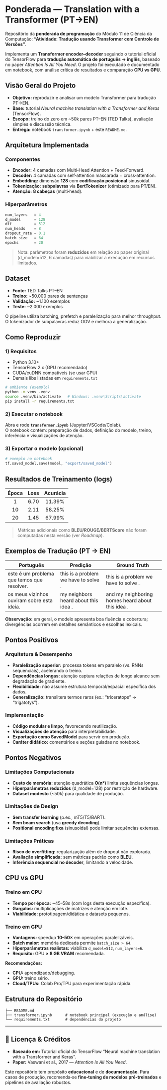 # Ponderada — Translation with a Transformer (PT→EN)

Repositório da **ponderada de programação** do Módulo 11 de Ciência da Computação: **“Atividade: Tradução usando Transformer com Controle de Versões”**.

Implementa um **Transformer encoder–decoder** seguindo o tutorial oficial do TensorFlow para **tradução automática de português → inglês**, baseado no paper _Attention Is All You Need_. O projeto foi executado e documentado em notebook, com análise crítica de resultados e comparação **CPU vs GPU**.



## Visão Geral do Projeto

- **Objetivo:** reproduzir e analisar um modelo Transformer para tradução PT→EN.
- **Base:** tutorial _Neural machine translation with a Transformer and Keras_ (TensorFlow).
- **Escopo:** treino do zero em ~50k pares PT–EN (TED Talks), avaliação simples e discussão técnica.
- **Entrega:** notebook `transformer.ipynb` + este `README.md`.


## Arquitetura Implementada

### Componentes
- **Encoder:** 4 camadas com Multi‑Head Attention + Feed‑Forward.
- **Decoder:** 4 camadas com self‑attention mascarada + cross‑attention.
- **Embedding:** dimensão **128** com **codificação posicional** sinusoidal.
- **Tokenização:** **subpalavras** via **BertTokenizer** (otimizado para PT/EN).
- **Atenção:** **8 cabeças** (multi‑head).

### Hiperparâmetros
```python
num_layers   = 4
d_model      = 128
dff          = 512
num_heads    = 8
dropout_rate = 0.1
batch_size   = 64
epochs       = 20
```

> Nota: parâmetros foram **reduzidos** em relação ao paper original (d_model=512, 6 camadas) para viabilizar a execução em recursos limitados.



## Dataset

- **Fonte:** TED Talks PT–EN
- **Treino:** ~50.000 pares de sentenças  
- **Validação:** ~1.100 exemplos  
- **Teste:** ~2.000 exemplos

O pipeline utiliza batching, prefetch e paralelização para melhor throughput. O tokenizador de subpalavras reduz OOV e melhora a generalização.



## Como Reproduzir

### 1) Requisitos
- Python 3.10+
- TensorFlow 2.x (GPU recomendado)
- CUDA/cuDNN compatíveis (se usar GPU)
- Demais libs listadas em `requirements.txt`

```bash
# ambiente (exemplo)
python -m venv .venv
source .venv/bin/activate   # Windows: .venv\Scripts\activate
pip install -r requirements.txt
```

### 2) Executar o notebook
Abra e rode **`transformer.ipynb`** (Jupyter/VSCode/Colab).  
O notebook contém: preparação de dados, definição do modelo, treino, inferência e visualizações de atenção.

### 3) Exportar o modelo (opcional)
```python
# exemplo no notebook
tf.saved_model.save(model, "export/saved_model")
```



## Resultados de Treinamento (logs)

| Época | Loss | Acurácia |
|:----:|:----:|:--------:|
| 1 | 6.70 | 11.39% |
| 10 | 2.11 | 58.25% |
| 20 | 1.45 | 67.99% |

> Métricas adicionais como **BLEU/ROUGE/BERTScore** não foram computadas nesta versão (ver _Roadmap_).



## Exemplos de Tradução (PT → EN)

| Português | Predição | Ground Truth |
|---|---|---|
| este é um problema que temos que resolver. | this is a problem we have to solve . | this is a problem we have to solve . |
| os meus vizinhos ouviram sobre esta ideia. | my neighbors heard about this idea . | and my neighboring homes heard about this idea . |

**Observação:** em geral, o modelo apresenta boa fluência e cobertura; divergências ocorrem em detalhes semânticos e escolhas lexicais.



## Pontos Positivos

### Arquitetura & Desempenho
- **Paralelização superior:** processa tokens em paralelo (vs. RNNs sequenciais), acelerando o treino.
- **Dependências longas:** atenção captura relações de longo alcance sem degradação de gradiente.
- **Flexibilidade:** não assume estrutura temporal/espacial específica dos dados.
- **Generalização:** translitera termos raros (ex.: “triceratops” → “trigatotys”).

### Implementação
- **Código modular e limpo**, favorecendo reutilização.
- **Visualizações de atenção** para interpretabilidade.
- **Exportação como SavedModel** para servir em produção.
- **Caráter didático:** comentários e seções guiadas no notebook.



## Pontos Negativos

### Limitações Computacionais
- **Custo de memória:** atenção quadrática **O(n²)** limita sequências longas.
- **Hiperparâmetros reduzidos** (d_model=128) por restrição de hardware.
- **Dataset modesto** (~50k) para qualidade de produção.

### Limitações de Design
- **Sem transfer learning** (p.ex., mT5/T5/BART).
- **Sem beam search** (usa **greedy decoding**).
- **Positional encoding fixa** (sinusoidal) pode limitar sequências extensas.

### Limitações Práticas
- **Risco de overfitting:** regularização além de dropout não explorada.
- **Avaliação simplificada:** sem métricas padrão como **BLEU**.
- **Inferência sequencial no decoder**, limitando a velocidade.


## CPU vs GPU

### Treino em CPU
- **Tempo por época:** ~45–58s (com logs desta execução específica).
- **Gargalos:** multiplicações de matrizes e atenção em lote.
- **Viabilidade:** prototipagem/didática e datasets pequenos.

### Treino em GPU
- **Vantagens:** speedup **10–50×** em operações paralelizáveis.
- **Batch maior:** memória dedicada permite `batch_size > 64`.
- **Hiperparâmetros realistas:** viabiliza `d_model=512`, `num_layers=6`.
- **Requisito:** GPU **≥ 8 GB VRAM** recomendada.

**Recomendações:**  
- **CPU:** aprendizado/debugging.  
- **GPU:** treino sério.  
- **Cloud/TPUs:** Colab Pro/TPU para experimentação rápida.

## Estrutura do Repositório

```
├── README.md
├── transformer.ipynb      # notebook principal (execução e análise)
└── requirements.txt       # dependências do projeto
```

---

## 📜 Licença & Créditos

- **Baseado em:** Tutorial oficial do TensorFlow “Neural machine translation with a Transformer and Keras”.
- **Paper:** Vaswani et al., 2017 — _Attention Is All You Need_.

Este repositório tem propósito **educacional** e de **documentação**. Para casos de produção, recomenda‑se **fine‑tuning de modelos pré‑treinados** e pipelines de avaliação robustos.
